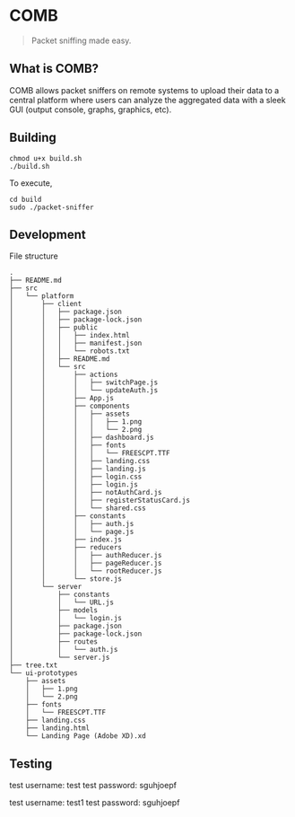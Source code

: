 # COMB
> Packet sniffing made easy.

## What is COMB?
COMB allows packet sniffers on remote systems to upload their data to a central platform where users can analyze the aggregated data with a sleek GUI (output console, graphs, graphics, etc).

## Building
```
chmod u+x build.sh
./build.sh
```
To execute,
```
cd build
sudo ./packet-sniffer
```

## Development
File structure
```
.
├── README.md
├── src
│   └── platform
│       ├── client
│       │   ├── package.json
│       │   ├── package-lock.json
│       │   ├── public
│       │   │   ├── index.html
│       │   │   ├── manifest.json
│       │   │   └── robots.txt
│       │   ├── README.md
│       │   └── src
│       │       ├── actions
│       │       │   ├── switchPage.js
│       │       │   └── updateAuth.js
│       │       ├── App.js
│       │       ├── components
│       │       │   ├── assets
│       │       │   │   ├── 1.png
│       │       │   │   └── 2.png
│       │       │   ├── dashboard.js
│       │       │   ├── fonts
│       │       │   │   └── FREESCPT.TTF
│       │       │   ├── landing.css
│       │       │   ├── landing.js
│       │       │   ├── login.css
│       │       │   ├── login.js
│       │       │   ├── notAuthCard.js
│       │       │   ├── registerStatusCard.js
│       │       │   └── shared.css
│       │       ├── constants
│       │       │   ├── auth.js
│       │       │   └── page.js
│       │       ├── index.js
│       │       ├── reducers
│       │       │   ├── authReducer.js
│       │       │   ├── pageReducer.js
│       │       │   └── rootReducer.js
│       │       └── store.js
│       └── server
│           ├── constants
│           │   └── URL.js
│           ├── models
│           │   └── login.js
│           ├── package.json
│           ├── package-lock.json
│           ├── routes
│           │   └── auth.js
│           └── server.js
├── tree.txt
└── ui-prototypes
    ├── assets
    │   ├── 1.png
    │   └── 2.png
    ├── fonts
    │   └── FREESCPT.TTF
    ├── landing.css
    ├── landing.html
    └── Landing Page (Adobe XD).xd
```

## Testing
test username: test
test password: sguhjoepf

test username: test1
test password: sguhjoepf